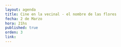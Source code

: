 ```yaml
---
layout: agenda
title: Cine en la vecinal - el nombre de las flores
fecha: 2 de Marzo
hora: 21hs 
published: true
orden: 3
link: 
---
```

